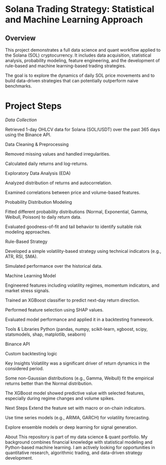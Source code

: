 # Solana Trading Strategy: Statistical and Machine Learning Approach
## Overview
This project demonstrates a full data science and quant workflow applied to the Solana (SOL) cryptocurrency. It includes data acquisition, statistical analysis, probability modeling, feature engineering, and the development of rule-based and machine learning-based trading strategies.

The goal is to explore the dynamics of daily SOL price movements and to build data-driven strategies that can potentially outperform naive benchmarks.

# Project Steps
*Data Collection*

Retrieved 1-day OHLCV data for Solana (SOL/USDT) over the past 365 days using the Binance API.

Data Cleaning & Preprocessing

Removed missing values and handled irregularities.

Calculated daily returns and log-returns.

Exploratory Data Analysis (EDA)

Analyzed distribution of returns and autocorrelation.

Examined correlations between price and volume-based features.

Probability Distribution Modeling

Fitted different probability distributions (Normal, Exponential, Gamma, Weibull, Poisson) to daily return data.

Evaluated goodness-of-fit and tail behavior to identify suitable risk modeling approaches.

Rule-Based Strategy

Developed a simple volatility-based strategy using technical indicators (e.g., ATR, RSI, SMA).

Simulated performance over the historical data.

Machine Learning Model

Engineered features including volatility regimes, momentum indicators, and market stress signals.

Trained an XGBoost classifier to predict next-day return direction.

Performed feature selection using SHAP values.

Evaluated model performance and applied it in a backtesting framework.

Tools & Libraries
Python (pandas, numpy, scikit-learn, xgboost, scipy, statsmodels, shap, matplotlib, seaborn)

Binance API

Custom backtesting logic

Key Insights
Volatility was a significant driver of return dynamics in the considered period.

Some non-Gaussian distributions (e.g., Gamma, Weibull) fit the empirical returns better than the Normal distribution.

The XGBoost model showed predictive value with selected features, especially during regime changes and volume spikes.

Next Steps
Extend the feature set with macro or on-chain indicators.

Use time series models (e.g., ARIMA, GARCH) for volatility forecasting.

Explore ensemble models or deep learning for signal generation.

About
This repository is part of my data science & quant portfolio. My background combines financial knowledge with statistical modeling and Python-based machine learning. I am actively looking for opportunities in quantitative research, algorithmic trading, and data-driven strategy development.

